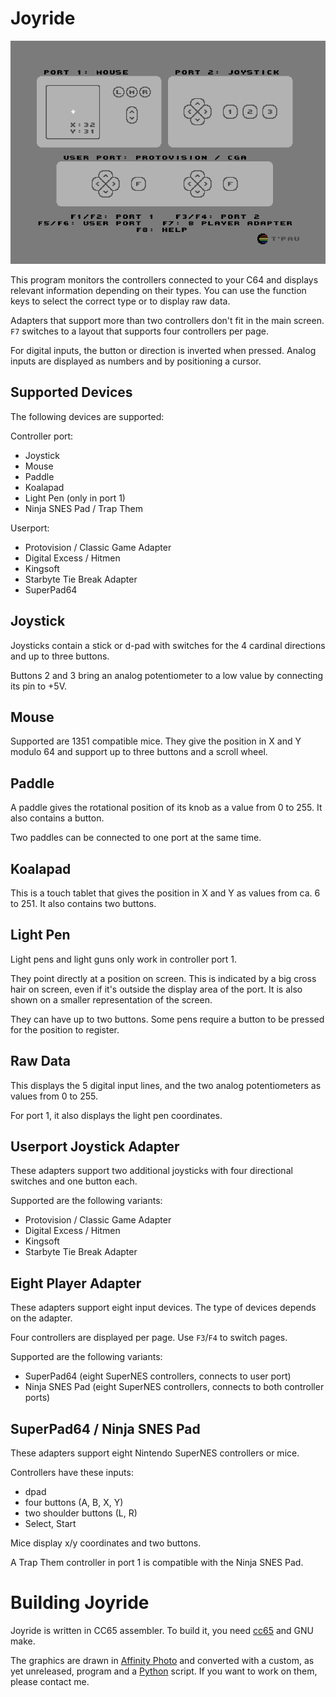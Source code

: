 # Joyride

![Screenshot](screenshot.png)

This program monitors the controllers connected to your C64 and displays relevant information depending on their types. You can use the function keys to select the correct type or to display raw data.

Adapters that support more than two controllers don't fit in the main screen. `F7` switches to a layout that supports four controllers per page.

For digital inputs, the button or direction is inverted when pressed. Analog inputs are displayed as numbers and by positioning a cursor.


## Supported Devices

The following devices are supported:

Controller port:

- Joystick
- Mouse
- Paddle
- Koalapad
- Light Pen (only in port 1)
- Ninja SNES Pad / Trap Them

Userport:

- Protovision / Classic Game Adapter
- Digital Excess / Hitmen
- Kingsoft
- Starbyte Tie Break Adapter
- SuperPad64


## Joystick

Joysticks contain a stick or d-pad with switches for the 4 cardinal directions and up to three buttons.

Buttons 2 and 3 bring an analog potentiometer to a low value by connecting its pin to +5V.

## Mouse

Supported are 1351 compatible mice. They give the position in X and Y modulo 64 and support up to three buttons and a scroll wheel.


## Paddle

A paddle gives the rotational position of its knob as a value from 0 to 255. It also contains a button.

Two paddles can be connected to one port at the same time.


## Koalapad

This is a touch tablet that gives the position in X and Y as values from ca. 6 to 251. It also contains two buttons.


## Light Pen

Light pens and light guns only work in controller port 1.

They point directly at a position on screen. This is indicated by a big cross hair on screen, even if it's outside the display area of the port. It is also shown on a smaller representation of the screen.

They can have up to two buttons. Some pens require a button to be pressed for the position to register.


## Raw Data

This displays the 5 digital input lines, and the two analog potentiometers as values from 0 to 255.

For port 1, it also displays the light pen coordinates.


## Userport Joystick Adapter

These adapters support two additional joysticks with four directional switches and one button each.

Supported are the following variants:

- Protovision / Classic Game Adapter
- Digital Excess / Hitmen
- Kingsoft
- Starbyte Tie Break Adapter


## Eight Player Adapter

These adapters support eight input devices. The type of devices depends on the adapter.                      

Four controllers are displayed per page. Use `F3`/`F4` to switch pages.

Supported are the following variants:

- SuperPad64 (eight SuperNES controllers, connects to user port)
- Ninja SNES Pad (eight SuperNES controllers, connects to both controller ports)


## SuperPad64 / Ninja SNES Pad

These adapters support eight Nintendo SuperNES controllers or mice.

Controllers have these inputs:

- dpad
- four buttons (A, B, X, Y)
- two shoulder buttons (L, R)
- Select, Start

Mice display x/y coordinates and two buttons.

A Trap Them controller in port 1 is compatible with the Ninja SNES Pad.


# Building Joyride

Joyride is written in CC65 assembler. To build it, you need [cc65](https://cc65.github.io) and GNU make.

The graphics are drawn in [Affinity Photo](https://affinity.serif.com/en-gb/photo/) and converted with a custom, as yet unreleased, program and a [Python](https://www.python.org/) script. If you want to work on them, please contact me.

